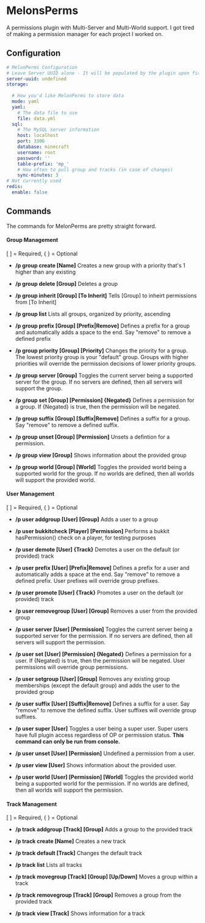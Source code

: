 # MelonsPerms
A permissions plugin with Multi-Server and Multi-World support. I got tired of making a permission manager for each project I worked on.

## Configuration
```yml
# MelonPerms Configuration
# Leave Server UUID alone - It will be populated by the plugin upon first startup
server-uuid: undefined
storage:
  
  # How you'd like MelonPerms to store data
  mode: yaml
  yaml:
    # The data file to use
    file: data.yml
  sql:
    # The MySQL server information
    host: localhost
    port: 3306
    database: minecraft
    username: root
    password: ''
    table-prefix: 'mp_'
    # How often to pull group and tracks (in case of changes)
    sync-minutes: 3
# Not currently used
redis:
  enable: false
```

## Commands
The commands for MelonPerms are pretty straight forward.

#### Group Management
[ ] = Required, { } = Optional
* **/p group create [Name]**
Creates a new group with a priority that's 1 higher than any existing

* **/p group delete [Group]**
Deletes a group

* **/p group inherit [Group] [To Inherit]**
Tells [Group] to inheirt permissions from [To Inherit]

* **/p group list**
Lists all groups, organized by priority, ascending

* **/p group prefix [Group] [Prefix|Remove]**
Defines a prefix for a group and automatically adds a space to the end. Say "remove" to remove a defined prefix

* **/p group priority [Group] [Priority]**
Changes the priority for a group. The lowest priority group is your "default" group. Groups with higher priorities will override the permission decisions of lower priority groups.

* **/p group server [Group]**
Toggles the current server being a supported server for the group. If no servers are defined, then all servers will support the group.

* **/p group set [Group] [Permission] {Negated}**
Defines a permission for a group. If {Negated} is true, then the permission will be negated.

* **/p group suffix [Group] [Suffix|Remove]**
Defines a suffix for a group. Say "remove" to remove a defined suffix.

* **/p group unset [Group] [Permission]**
Unsets a defintion for a permission.

* **/p group view [Group]**
Shows information about the provided group

* **/p group world [Group] [World]**
Toggles the provided world being a supported world for the group. If no worlds are defined, then all worlds will support the provided world.

#### User Management
[ ] = Required, { } = Optional
* **/p user addgroup [User] [Group]**
Adds a user to a group

* **/p user bukkitcheck [Player] [Permission]**
Performs a bukkit hasPermission() check on a player, for testing purposes

* **/p user demote [User] {Track}**
Demotes a user on the default (or provided) track

* **/p user prefix [User] [Prefix|Remove]**
Defines a prefix for a user and automatically adds a space at the end. Say "remove" to remove a defined prefix. User prefixes will override group prefixes.

* **/p user promote [User] {Track}**
Promotes a user on the default (or provided) track

* **/p user removegroup [User] [Group]**
Removes a user from the provided group

* **/p user server [User] [Permission]**
Toggles the current server being a supported server for the permission. If no servers are defined, then all servers will support the permission.
 
* **/p user set [User] [Permission] {Negated}**
Defines a permission for a user. If {Negated} is true, then the permission will be negated. User permissions will override group permissions.

* **/p user setgroup [User] [Group]**
Removes any existing group memberships (except the default group) and adds the user to the provided group

* **/p user suffix [User] [Suffix|Remove]**
Defines a suffix for a user. Say "remove" to remove the defined suffix. User suffixes will override group suffixes.

* **/p user super [User]**
Toggles a user being a super user. Super users have full plugin access regardless of OP or permission status. **This command can only be run from console.**

* **/p user unset [User] [Permission]**
Undefined a permission from a user.

* **/p user view [User]**
Shows information about the provided user.

* **/p user world [User] [Permission] [World]**
Toggles the provided world being a supported world for the permission. If no worlds are defined, then all worlds will support the permission.

#### Track Management
[ ] = Required, { } = Optional
* **/p track addgroup [Track] [Group]**
Adds a group to the provided track

* **/p track create [Name]**
Creates a new track

* **/p track default [Track]**
Changes the default track

* **/p track list**
Lists all tracks

* **/p track movegroup [Track] [Group] [Up/Down]**
Moves a group within a track

* **/p track removegroup [Track] [Group]**
Removes a group from the provided track

* **/p track view [Track]**
Shows information for a track
